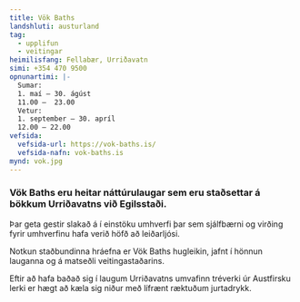 ```yaml
---
title: Vök Baths
landshluti: austurland
tag:
  - upplifun
  - veitingar
heimilisfang: Fellabær, Urriðavatn
simi: +354 470 9500
opnunartimi: |-
  Sumar:
  1. maí – 30. ágúst
  11.00 –  23.00
  Vetur:
  1. september – 30. apríl
  12.00 – 22.00
vefsida:
  vefsida-url: https://vok-baths.is/
  vefsida-nafn: vok-baths.is
mynd: vok.jpg
---
```

### Vök Baths eru heitar náttúrulaugar sem eru staðsettar á bökkum Urriðavatns við Egilsstaði.

Þar geta gestir slakað á í einstöku umhverfi þar sem sjálfbærni og virðing fyrir umhverfinu hafa verið höfð að leiðarljósi.

Notkun staðbundinna hráefna er Vök Baths hugleikin, jafnt í hönnun lauganna og á matseðli veitingastaðarins. 

Eftir að hafa baðað sig í laugum Urriðavatns umvafinn tréverki úr Austfirsku lerki er hægt að kæla sig niður með lífrænt ræktuðum jurtadrykk.